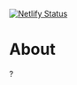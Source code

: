 [![Netlify Status](https://api.netlify.com/api/v1/badges/2605003c-3a28-4de9-b3c3-b03cf0510482/deploy-status)](https://app.netlify.com/sites/dogjam/deploys) 
# About
?
